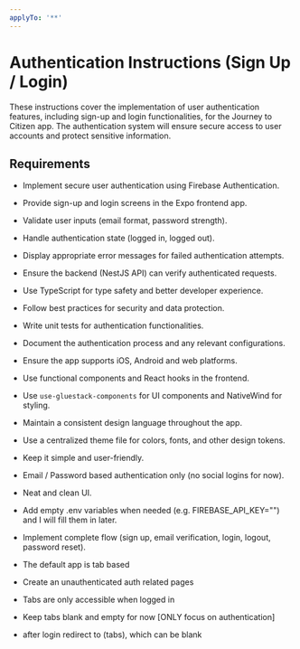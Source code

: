 ```yaml
---
applyTo: '**'
---
```

# Authentication Instructions (Sign Up / Login)
These instructions cover the implementation of user authentication features, including sign-up and login functionalities, for the Journey to Citizen app. The authentication system will ensure secure access to user accounts and protect sensitive information.

## Requirements
- Implement secure user authentication using Firebase Authentication.
- Provide sign-up and login screens in the Expo frontend app.
- Validate user inputs (email format, password strength).
- Handle authentication state (logged in, logged out).
- Display appropriate error messages for failed authentication attempts.
- Ensure the backend (NestJS API) can verify authenticated requests.
- Use TypeScript for type safety and better developer experience.
- Follow best practices for security and data protection.
- Write unit tests for authentication functionalities.
- Document the authentication process and any relevant configurations.
- Ensure the app supports iOS, Android and web platforms.
- Use functional components and React hooks in the frontend.
- Use `use-gluestack-components` for UI components and NativeWind for styling.
- Maintain a consistent design language throughout the app.
- Use a centralized theme file for colors, fonts, and other design tokens.
- Keep it simple and user-friendly.
- Email / Password based authentication only (no social logins for now).
- Neat and clean UI.
- Add empty .env variables when needed (e.g. FIREBASE_API_KEY="") and I will fill them in later.
- Implement complete flow (sign up, email verification, login, logout, password reset).

- The default app is tab based
- Create an unauthenticated auth related pages
- Tabs are only accessible when logged in

- Keep tabs blank and empty for now [ONLY focus on authentication]
- after login redirect to (tabs), which can be blank
